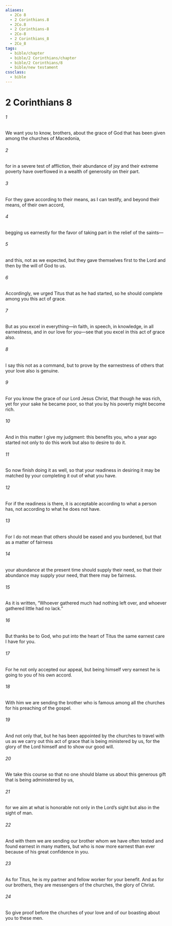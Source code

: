```yaml
---
aliases:
  - 2Co 8
  - 2 Corinthians.8
  - 2Co.8
  - 2 Corinthians-8
  - 2Co-8
  - 2 Corinthians_8
  - 2Co_8
tags:
  - bible/chapter
  - bible/2 Corinthians/chapter
  - bible/2 Corinthians/8
  - bible/new testament
cssclass:
  - bible
---
```


# 2 Corinthians 8

###### 1
We want you to know, brothers, about the grace of God that has been given among the churches of Macedonia,
###### 2
for in a severe test of affliction, their abundance of joy and their extreme poverty have overflowed in a wealth of generosity on their part.
###### 3
For they gave according to their means, as I can testify, and beyond their means, of their own accord,
###### 4
begging us earnestly for the favor of taking part in the relief of the saints—
###### 5
and this, not as we expected, but they gave themselves first to the Lord and then by the will of God to us.
###### 6
Accordingly, we urged Titus that as he had started, so he should complete among you this act of grace.
###### 7
But as you excel in everything—in faith, in speech, in knowledge, in all earnestness, and in our love for you—see that you excel in this act of grace also.
###### 8
I say this not as a command, but to prove by the earnestness of others that your love also is genuine.
###### 9
For you know the grace of our Lord Jesus Christ, that though he was rich, yet for your sake he became poor, so that you by his poverty might become rich.
###### 10
And in this matter I give my judgment: this benefits you, who a year ago started not only to do this work but also to desire to do it.
###### 11
So now finish doing it as well, so that your readiness in desiring it may be matched by your completing it out of what you have.
###### 12
For if the readiness is there, it is acceptable according to what a person has, not according to what he does not have.
###### 13
For I do not mean that others should be eased and you burdened, but that as a matter of fairness
###### 14
your abundance at the present time should supply their need, so that their abundance may supply your need, that there may be fairness.
###### 15
As it is written, “Whoever gathered much had nothing left over, and whoever gathered little had no lack.”
###### 16
But thanks be to God, who put into the heart of Titus the same earnest care I have for you.
###### 17
For he not only accepted our appeal, but being himself very earnest he is going to you of his own accord.
###### 18
With him we are sending  the brother who is famous among all the churches for his preaching of the gospel.
###### 19
And not only that, but he has been appointed by the churches to travel with us as we carry out this act of grace that is being ministered by us, for the glory of the Lord himself and to show our good will.
###### 20
We take this course so that no one should blame us about this generous gift that is being administered by us,
###### 21
for we aim at what is honorable not only in the Lord’s sight but also in the sight of man.
###### 22
And with them we are sending our brother whom we have often tested and found earnest in many matters, but who is now more earnest than ever because of his great confidence in you.
###### 23
As for Titus, he is my partner and fellow worker for your benefit. And as for our brothers, they are messengers of the churches, the glory of Christ.
###### 24
So give proof before the churches of your love and of our boasting about you to these men.


